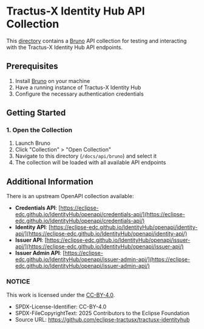 # Tractus-X Identity Hub API Collection

This [directory](./bruno/Eclipse%20Tractus-X%20Identity%20Hub/) contains a [Bruno](https://www.usebruno.com/) API collection for testing and interacting with the Tractus-X Identity Hub API endpoints.

## Prerequisites

1. Install [Bruno](https://www.usebruno.com/) on your machine
2. Have a running instance of Tractus-X Identity Hub
3. Configure the necessary authentication credentials

## Getting Started

### 1. Open the Collection

1. Launch Bruno
2. Click "Collection" > "Open Collection" 
3. Navigate to this directory (`/docs/api/bruno`) and select it
4. The collection will be loaded with all available API endpoints

## Additional Information

There is an upstream OpenAPI collection available:

- **Credentials API**: [https://eclipse-edc.github.io/IdentityHub/openapi/credentials-api/](https://eclipse-edc.github.io/IdentityHub/openapi/credentials-api/)
- **Identity API**: [https://eclipse-edc.github.io/IdentityHub/openapi/identity-api/](https://eclipse-edc.github.io/IdentityHub/openapi/identity-api/)
- **Issuer API**: [https://eclipse-edc.github.io/IdentityHub/openapi/issuer-api/](https://eclipse-edc.github.io/IdentityHub/openapi/issuer-api/)
- **Issuer Admin API**: [https://eclipse-edc.github.io/IdentityHub/openapi/issuer-admin-api/](https://eclipse-edc.github.io/IdentityHub/openapi/issuer-admin-api/)

### NOTICE

This work is licensed under the [CC-BY-4.0](https://creativecommons.org/licenses/by/4.0/legalcode).

- SPDX-License-Identifier: CC-BY-4.0
- SPDX-FileCopyrightText: 2025 Contributors to the Eclipse Foundation
- Source URL: https://github.com/eclipse-tractusx/tractusx-identityhub